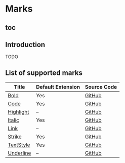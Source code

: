 # Marks

## toc

## Introduction

TODO

## List of supported marks
| Title                              | Default Extension | Source Code                                                                                  |
| ---------------------------------- | ----------------- | -------------------------------------------------------------------------------------------- |
| [Bold](/api/marks/bold)            | Yes               | [GitHub](https://github.com/ueberdosis/tiptap-next/blob/main/packages/extension-bold/)       |
| [Code](/api/marks/code)            | Yes               | [GitHub](https://github.com/ueberdosis/tiptap-next/blob/main/packages/extension-code/)       |
| [Highlight](/api/marks/highlight)  | –                 | [GitHub](https://github.com/ueberdosis/tiptap-next/blob/main/packages/extension-highlight/)  |
| [Italic](/api/marks/italic)        | Yes               | [GitHub](https://github.com/ueberdosis/tiptap-next/blob/main/packages/extension-italic/)     |
| [Link](/api/marks/link)            | –                 | [GitHub](https://github.com/ueberdosis/tiptap-next/blob/main/packages/extension-link/)       |
| [Strike](/api/marks/strike)        | Yes               | [GitHub](https://github.com/ueberdosis/tiptap-next/blob/main/packages/extension-strike/)     |
| [TextStyle](/api/marks/text-style) | Yes               | [GitHub](https://github.com/ueberdosis/tiptap-next/blob/main/packages/extension-text-style/) |
| [Underline](/api/marks/underline)  | –                 | [GitHub](https://github.com/ueberdosis/tiptap-next/blob/main/packages/extension-underline/)  |

